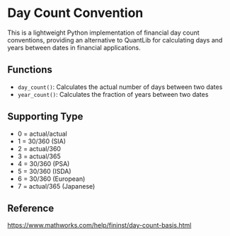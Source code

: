 # Day Count Convention
This is a lightweight Python implementation of financial day count conventions, providing an alternative to QuantLib for calculating days and years between dates in financial applications.

## Functions
- `day_count()`: Calculates the actual number of days between two dates
- `year_count()`: Calculates the fraction of years between two dates

## Supporting Type
- 0 = actual/actual
- 1 = 30/360 (SIA)
- 2 = actual/360
- 3 = actual/365
- 4 = 30/360 (PSA)
- 5 = 30/360 (ISDA)
- 6 = 30/360 (European)
- 7 = actual/365 (Japanese)
  
## Reference
https://www.mathworks.com/help/fininst/day-count-basis.html
